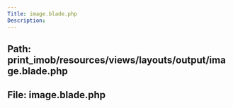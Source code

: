 ```yaml
---
Title: image.blade.php
Description:
---
```


## Path: print_imob/resources/views/layouts/output/image.blade.php
## File: image.blade.php
